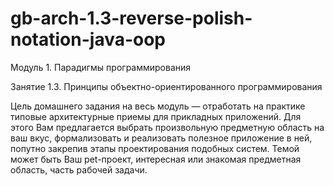 # gb-arch-1.3-reverse-polish-notation-java-oop

Модуль 1. Парадигмы программирования

Занятие 1.3. Принципы объектно-ориентированного программирования

Цель домашнего задания на весь модуль — отработать на практике типовые архитектурные приемы для прикладных приложений. Для этого Вам предлагается выбрать произвольную предметную область на ваш вкус, формализовать и реализовать полезное приложение в ней, попутно закрепив этапы проектирования подобных систем. Темой может быть Ваш pet-проект, интересная или знакомая предметная область, часть рабочей задачи.
